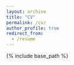 ```yaml
---
layout: archive
title: "CV"
permalink: /cv/
author_profile: true
redirect_from:
  - /resume
---
```


{% include base_path %}
# <object data="CV_Public.pdf" width="1000" height="1000" type='application/pdf'/>

# <object data="../files/CV_Public.pdf" width="1000" height="1000" type='application/pdf'></object>
